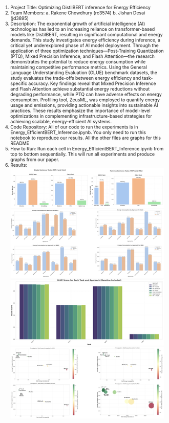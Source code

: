 1. Project Title: Optimizing DistilBERT inference for Energy Efficiency
2. Team Members:
a. Rakene Chowdhury (rc3574)
b. Jishan Desai (jd3895)
3. Description:
The exponential growth of artificial intelligence (AI) technologies has led to an increasing reliance on transformer-based models like DistilBERT, resulting in significant computational and energy demands. This study investigates energy efficiency during inference, a critical yet underexplored phase of AI model deployment. Through the application of three optimization techniques—Post-Training Quantization (PTQ), Mixed Precision Inference, and Flash Attention—the research demonstrates the potential to reduce energy consumption while maintaining competitive performance metrics. Using the General Language Understanding Evaluation (GLUE) benchmark datasets, the study evaluates the trade-offs between energy efficiency and task-specific accuracy. Key findings reveal that Mixed Precision Inference and Flash Attention achieve substantial energy reductions without degrading performance, while PTQ can have adverse effects on energy consumption. Profiling tool, ZeusML, was employed to quantify energy usage and emissions, providing actionable insights into sustainable AI practices. These results emphasize the importance of model-level optimizations in complementing infrastructure-based strategies for achieving scalable, energy-efficient AI systems.
4. Code Repository:
All of our code to run the experiments is in Energy_EfficientBERT_Inference.ipynb.  You only need to run this notebook to reproduce our results. All the other files are graphs for this README
5. How to Run:
Run each cell in Energy_EfficientBERT_Inference.ipynb from top to bottom sequentially. This will run all experiments and produce graphs from our paper.
6. Results:
![img](./Baseline.png)
![img](./Energy.png)
![img](./GLUE.png)
![img](./Throughput.png)

